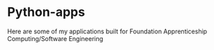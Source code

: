 # Python-apps
Here are some of my applications built for Foundation Apprenticeship Computing/Software Engineering

